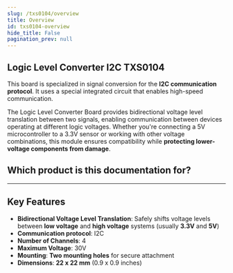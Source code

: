 ```yaml
---
slug: /txs0104/overview
title: Overview
id: txs0104-overview 
hide_title: False
pagination_prev: null
---
```


## Logic Level Converter I2C TXS0104

This board is specialized in signal conversion for the **I2C communication protocol**. It uses a special integrated circuit that enables high-speed communication.

The Logic Level Converter Board provides bidirectional voltage level translation between two signals, enabling communication between devices operating at different logic voltages. Whether you're connecting a 5V microcontroller to a 3.3V sensor or working with other voltage combinations, this module ensures compatibility while **protecting lower-voltage components from damage**.

<CenteredImage src="/img/txs0104/333016.png" alt="logic-level-converter" caption="Logic Level Converter Board"/>

## Which product is this documentation for?

<QuickLink 
  title="Logic Level Converter I2C TXS0104" 
  description="333016"
  url="https://soldered.com/product/logic-level-converter-i2c-txs0104-breakout/"
  image="/img/txs0104/333016.png" 
/>

---

## Key Features

- **Bidirectional Voltage Level Translation**: Safely shifts voltage levels between **low voltage** and **high voltage** systems (usually **3.3V** and **5V**)
- **Communication protocol**: I2C
- **Number of Channels**: 4
- **Maximum Voltage**: 30V
- **Mounting**: **Two mounting holes** for secure attachment
- **Dimensions**: **22 x 22 mm** (0.9 x 0.9 inches)